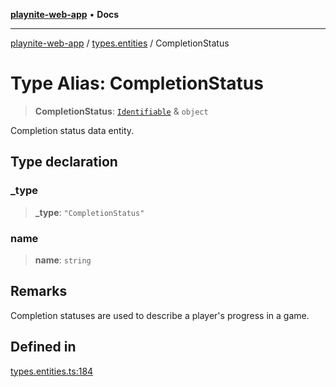 [**playnite-web-app**](../../README.md) • **Docs**

***

[playnite-web-app](../../README.md) / [types.entities](../README.md) / CompletionStatus

# Type Alias: CompletionStatus

> **CompletionStatus**: [`Identifiable`](Identifiable.md) & `object`

Completion status data entity.

## Type declaration

### \_type

> **\_type**: `"CompletionStatus"`

### name

> **name**: `string`

## Remarks

Completion statuses are used to describe a player's progress in a game.

## Defined in

[types.entities.ts:184](https://github.com/andrew-codes/playnite-web/blob/f4b196c836ff1f14161b4d04346bf7c194eb1fa5/apps/playnite-web/src/server/data/types.entities.ts#L184)
